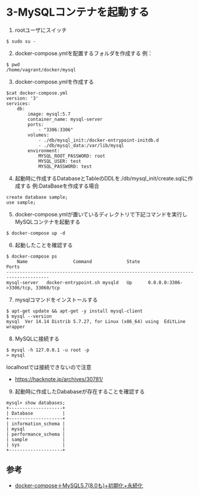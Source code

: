 # 3-MySQLコンテナを起動する

1. rootユーザにスイッチ
```
$ sudo su -
```

2. docker-compose.ymlを配置するフォルダを作成する
例：
```
$ pwd
/home/vagrant/docker/mysql
```

3. docker-compose.ymlを作成する
```
$cat docker-compose.yml
version: '3'
services:
    db:
        image: mysql:5.7
        container_name: mysql-server
        ports:
            - "3306:3306"
        volumes:
            - ./db/mysql_init:/docker-entrypoint-initdb.d
            - ./db/mysql_data:/var/lib/mysql
        environment:
            MYSQL_ROOT_PASSWORD: root
            MYSQL_USER: test
            MYSQL_PASSWORD: test
```

4. 起動時に作成するDatabaseとTableのDDLを./db/mysql_init/create.sqlに作成する
例:DataBaseを作成する場合
```
create database sample;
use sample;
```

5. docker-compose.ymlが置いているディレクトリで下記コマンドを実行しMySQLコンテナを起動する
```
$ docker-compose up -d
```

6. 起動したことを確認する
```
$ docker-compose ps
    Name                 Command             State                 Ports
--------------------------------------------------------------------------------------
mysql-server   docker-entrypoint.sh mysqld   Up      0.0.0.0:3306->3306/tcp, 33060/tcp
```

7. mysqlコマンドをインストールする
```
$ apt-get update && apt-get -y install mysql-client
$ mysql --version
mysql  Ver 14.14 Distrib 5.7.27, for Linux (x86_64) using  EditLine wrapper
```

8. MySQLに接続する
```
$ mysql -h 127.0.0.1 -u root -p
> mysql
```

localhostでは接続できないので注意
 * https://hacknote.jp/archives/30781/

9. 起動時に作成したDababaseが存在することを確認する
```
mysql> show databases;
+--------------------+
| Database           |
+--------------------+
| information_schema |
| mysql              |
| performance_schema |
| sample             |
| sys                |
+--------------------+
```

## 参考

* [docker-compose＋MySQL5.7(8.0も)+初期化+永続化](https://qiita.com/juhn/items/274e44ee80354a39d872)



